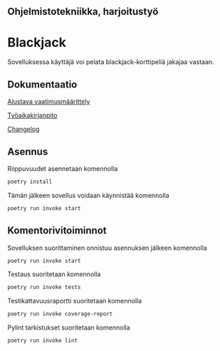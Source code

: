 ## Ohjelmistotekniikka, harjoitustyö

# Blackjack
Sovelluksessa käyttäjä voi pelata blackjack-korttipeliä jakajaa vastaan. 

## Dokumentaatio

[Alustava vaatimusmäärittely](https://github.com/n1k1k/ot-harjoitustyo/blob/master/dokumentaatio/vaatimusmaarittely.md)

[Työaikakirjanpito](https://github.com/n1k1k/ot-harjoitustyo/blob/master/dokumentaatio/tuntikirjanpito.md)

[Changelog](https://github.com/n1k1k/ot-harjoitustyo/blob/master/dokumentaatio/changelog.md)

## Asennus
Riippuvuudet asennetaan komennolla
```bash
poetry install
```

Tämän jälkeen sovellus voidaan käynnistää komennolla
```bash
poetry run invoke start
```

## Komentorivitoiminnot

Sovelluksen suorittaminen onnistuu asennuksen jälkeen komennolla
```bash
poetry run invoke start
```

Testaus suoritetaan komennolla
```bash
poetry run invoke tests
```

Testikattavuusraportti suoritetaan komennolla 
```bash
poetry run invoke coverage-report
```

Pylint tarkistukset suoritetaan komennolla 
```bash
poetry run invoke lint
```
